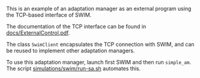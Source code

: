 This is an example of an adaptation manager as an external program using the TCP-based interface of SWIM.

The documentation of the TCP interface can be found in [docs/ExternalControl.pdf](../../docs/ExternalControl.pdf).

The class `SwimClient` encapsulates the TCP connection with SWIM, and can be reused to implement other adaptation managers.

To use this adaptation manager, launch first SWIM and then run `simple_am`. The script [simulations/swim/run-sa.sh](../../simulations/swim/run-sa.sh) automates this.

